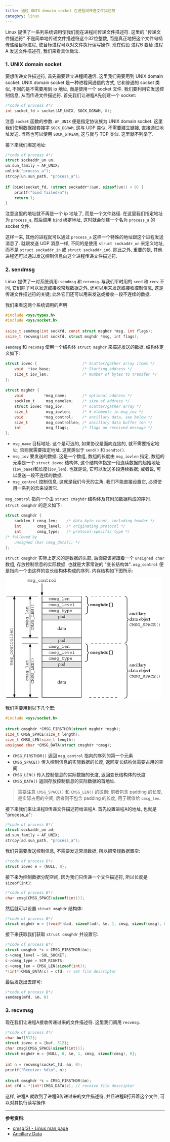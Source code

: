 ```yaml
---
title: 通过 UNIX domain socket 在进程间传递文件描述符
category: linux
---
```

Linux 提供了一系列系统调用使我们能在进程间传递文件描述符. 这里的 "传递文件描述符" 不是简单地传递文件描述符这个32位整数, 而是真正地把这个文件句柄传递给目标进程, 使目标进程可以对文件执行读写操作. 现在假设 进程B 要给 进程A 发送文件描述符, 我们来看具体做法.

### 1. UNIX domain socket
要想传递文件描述符, 首先需要建立进程间通信. 这里我们需要用到 UNIX domain socket. UNIX domain socket 是一种进程间通信的方式, 它和普通的 socket 类似, 不同的是不需要用到 ip 地址, 而是使用一个 socket 文件. 我们要利用它发送控制信息, 从而传递文件描述符. 首先我们让进程A先创建一个 socket:

```c
/*code of process A*/
int socket_fd = socket(AF_UNIX, SOCK_DGRAM, 0);
```
注意 `socket` 函数的参数. `AF_UNIX` 便是指定协议族为 UNIX domain socket. 这里我们使用数据报套接字 `SOCK_DGRAM`, 这与 UDP 类似, 不需要建立链接, 直接通过地址发送. 当然也可以使用 `SOCK_STREAM`, 这与就与 TCP 类似. 这里就不列举了.

接下来我们绑定地址:

```c
/*code of process A*/
struct sockaddr_un un;
un.sun_family = AF_UNIX;
unlink("process_a");
strcpy(un.sun_path, "process_a");

if (bind(socket_fd, (struct sockaddr*)&un, sizeof(un)) < 0) {
    printf("bind failed\n");
    return 1;
}
```

注意这里的地址就不再是一个 ip 地址了, 而是一个文件路径. 在这里我们指定地址为 `process_a`, 然后调用 `bind` 绑定地址, 这时就会创建一个名为 `process_a` 的 socket 文件.

这样一来, 其他的进程就可以通过 `process_a` 这样一个特殊的地址跟这个进程发送消息了. 就跟发送 UDP 消息一样, 不同的是使用 `struct sockaddr_un` 来定义地址, 而不是 `struct sockaddr_in` 或 `struct sockaddr_in6`. 除此之外, 重要的是, 其他进程还可以通过发送控制信息向这个进程传递文件描述符.

### 2. sendmsg
Linux 提供了一对系统调用: `sendmsg` 和 `recvmsg`. 与我们平时用的 `send` 和 `recv` 不同, 它们除了可以发送或接收常规数据之外, 还可以用来发送或接收控制信息, 这是传递文件描述符的关键; 此外它们还可以用来发送或接收一段不连续的数据.

我们来看这两个系统调用的声明

```c
#include <sys/types.h>
#include <sys/socket.h>

ssize_t sendmsg(int sockfd, const struct msghdr *msg, int flags);
ssize_t recvmsg(int sockfd, struct msghdr *msg, int flags);
```

`sendmsg` 和 `recvmsg` 使用一个结构体 `struct msghdr` 来描述发送的数据. 结构体定义如下:

```c
struct iovec {                    /* Scatter/gather array items */
    void  *iov_base;              /* Starting address */
    size_t iov_len;               /* Number of bytes to transfer */
};

struct msghdr {
    void         *msg_name;       /* optional address */
    socklen_t     msg_namelen;    /* size of address */
    struct iovec *msg_iov;        /* scatter/gather array */
    size_t        msg_iovlen;     /* # elements in msg_iov */
    void         *msg_control;    /* ancillary data, see below */
    size_t        msg_controllen; /* ancillary data buffer len */
    int           msg_flags;      /* flags on received message */
};
```

- `msg_name` 目标地址. 这个是可选的, 如果协议是面向连接的, 就不需要指定地址; 否则就需要指定地址. 这就类似于 `send()` 和 `sendto()`.
- `msg_iov` 要发送的数据. 这是一个数组, 数组的长度由 `msg_iovlen` 指定, 数组的元素是一个 `struct iovec` 结构体, 这个结构体指定一段连续数据的起始地址(`iov_base`)和长度(`iov_len`). 也就是说, 它可以发送多段连续数据; 或者说, 可以发送一段不连续的数据.
- `msg_control` 控制信息. 这就是我们今天的主角. 我们不能直接设置它, 必须使用一系列的宏来设置它.

`msg_control` 指向一个由 `struct cmsghdr` 结构体及其附加数据构成的序列. `struct cmsghdr` 的定义如下:

```c
struct cmsghdr {
    socklen_t cmsg_len;    /* data byte count, including header */
    int       cmsg_level;  /* originating protocol */
    int       cmsg_type;   /* protocol-specific type */
/* followed by
    unsigned char cmsg_data[]; */
};
```

`struct cmsghdr` 实际上定义的是数据的头部, 后面应该紧跟着一个 `unsigned char` 数组, 存放控制信息的实际数据. 也就是大家常说的 "变长结构体". `msg_control` 便是指向一个由这样的变长结构体构成的序列. 内存结构如下图所示:

![control data](/assets/images/pass-fd-over-domain-socket_1.gif)

我们需要用到以下几个宏:

```c
#include <sys/socket.h>

struct cmsghdr *CMSG_FIRSTHDR(struct msghdr *msgh);
size_t CMSG_SPACE(size_t length);
size_t CMSG_LEN(size_t length);
unsigned char *CMSG_DATA(struct cmsghdr *cmsg);
```

- `CMSG_FIRSTHDR()` 返回 `msg_control` 指向的序列的第一个元素
- `CMSG_SPACE()` 传入控制信息的实际数据的长度, 返回变长结构体需要占用的空间
- `CMSG_LEN()` 传入控制信息的实际数据的长度, 返回变长结构体的长度
- `CMSG_DATA()` 返回存放控制信息的实际数据的首地址.

> 需要注意 `CMSG_SPACE()` 和 `CMSG_LEN()` 的区别: 前者包含 padding 的长度, 是实际占用的空间; 后者则不包含 padding 的长度, 用于赋值给 `cmsg_len`.

接下来我们来让进程B传递文件描述符给进程A. 首先设置进程A的地址, 也就是 "process_a":

```c
/*code of process B*/
struct sockaddr_un ad;
ad.sun_family = AF_UNIX;
strcpy(ad.sun_path, "process_a");
```

我们只需要发送控制信息, 不需要发送常规数据, 所以把常规数据置空:

```c
/*code of process B*/
struct iovec e = {NULL, 0};
```

接下来为控制数据分配空间, 因为我们只传递一个文件描述符, 所以长度是 `sizeof(int)`:

```c
/*code of process B*/
char cmsg[CMSG_SPACE(sizeof(int))];
```

然后就可以设置 `struct msghdr` 结构体:

```c
/*code of process B*/
struct msghdr m = {(void*)&ad, sizeof(ad), &e, 1, cmsg, sizeof(cmsg), 0};
```

接下来获取我们获取 `struct cmsghdr` 并设置它:

```c
/*code of process B*/
struct cmsghdr *c = CMSG_FIRSTHDR(&m);
c->cmsg_level = SOL_SOCKET;
c->cmsg_type = SCM_RIGHTS;
c->cmsg_len = CMSG_LEN(sizeof(int));
*(int*)CMSG_DATA(c) = cfd; // set file descriptor
```

最后发送出去即可:

```c
/*code of process B*/
sendmsg(mfd, &m, 0)
```

### 3. recvmsg
现在我们让进程A接收传递过来的文件描述符. 这里我们调用 `recvmsg`.

```c
/*code of process A*/
char buf[512];
struct iovec e = {buf, 512};
char cmsg[CMSG_SPACE(sizeof(int))];
struct msghdr m = {NULL, 0, &e, 1, cmsg, sizeof(cmsg), 0};

int n = recvmsg(socket_fd, &m, 0);
printf("Receive: %d\n", n);

struct cmsghdr *c = CMSG_FIRSTHDR(&m);
int cfd = *(int*)CMSG_DATA(c); // receive file descriptor
```

这样, 进程A 就收到了进程B传递过来的文件描述符, 并且进程B打开着这个文件, 可以对其执行读写操作.

***
**参考资料**:
- [cmsg(3) - Linux man page](https://linux.die.net/man/3/cmsg)
- [Ancillary Data](http://www.masterraghu.com/subjects/np/introduction/unix_network_programming_v1.3/ch14lev1sec6.html)
